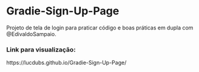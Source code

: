 # Gradie-Sign-Up-Page
Projeto de tela de login para praticar código e boas práticas em dupla com @EdivaldoSampaio.

<h3>Link para visualização:</h3>
https://lucdubs.github.io/Gradie-Sign-Up-Page/
